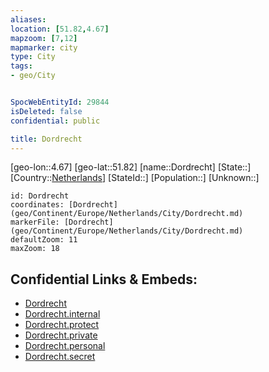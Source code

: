 ```yaml
---
aliases: 
location: [51.82,4.67]
mapzoom: [7,12] 
mapmarker: city 
type: City
tags:
- geo/City


SpocWebEntityId: 29844
isDeleted: false
confidential: public

title: Dordrecht
---
```

[geo-lon::4.67]
[geo-lat::51.82]
[name::Dordrecht]
[State::]
[Country::[Netherlands](geo/Continent/Europe/Netherlands.md)]
[StateId::]
[Population::]
[Unknown::]


```leaflet
id: Dordrecht
coordinates: [Dordrecht](geo/Continent/Europe/Netherlands/City/Dordrecht.md)
markerFile: [Dordrecht](geo/Continent/Europe/Netherlands/City/Dordrecht.md)
defaultZoom: 11 
maxZoom: 18
```


## Confidential Links & Embeds: 
- [Dordrecht](../../../../../../_public/geo/Continent/Europe/Netherlands/City/Dordrecht.md) 
- [Dordrecht.internal](../../../../../../_internal/geo/Continent/Europe/Netherlands/City/Dordrecht.internal.md) 
- [Dordrecht.protect](../../../../../../_protect/geo/Continent/Europe/Netherlands/City/Dordrecht.protect.md) 
- [Dordrecht.private](../../../../../../_private/geo/Continent/Europe/Netherlands/City/Dordrecht.private.md) 
- [Dordrecht.personal](../../../../../../_personal/geo/Continent/Europe/Netherlands/City/Dordrecht.personal.md) 
- [Dordrecht.secret](../../../../../../_secret/geo/Continent/Europe/Netherlands/City/Dordrecht.secret.md) 
